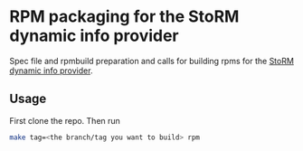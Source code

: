 # RPM packaging for the StoRM dynamic info provider 

Spec file and rpmbuild preparation and calls for building rpms for the [StoRM dynamic info provider](https://github.com/italiangrid/storm-info-provider).

## Usage

First clone the repo. Then run

```bash
make tag=<the branch/tag you want to build> rpm
```

